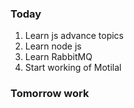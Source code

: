 ### Today
1. Learn js advance topics
2. Learn node js
3. Learn RabbitMQ
4. Start working of Motilal

### Tomorrow work
